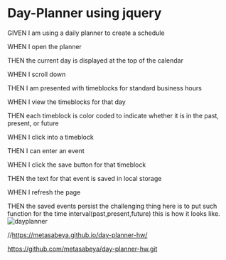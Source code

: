 
# Day-Planner using jquery
GIVEN I am using a daily planner to create a schedule


WHEN I open the planner

THEN the current day is displayed at the top of the calendar

WHEN I scroll down

THEN I am presented with timeblocks for standard business hours

WHEN I view the timeblocks for that day

THEN each timeblock is color coded to indicate whether it is in the past, present, or future

WHEN I click into a timeblock

THEN I can enter an event

WHEN I click the save button for that timeblock

THEN the text for that event is saved in local storage

WHEN I refresh the page

THEN the saved events persist
the challenging thing here is to put such function for the time interval(past,present,future)
this is how it looks like.
![dayplanner](https://user-images.githubusercontent.com/65740871/88464073-f75fcb80-ce74-11ea-987d-1aa471768c50.gif)



 //https://metasabeya.github.io/day-planner-hw/


https://github.com/metasabeya/day-planner-hw.git




